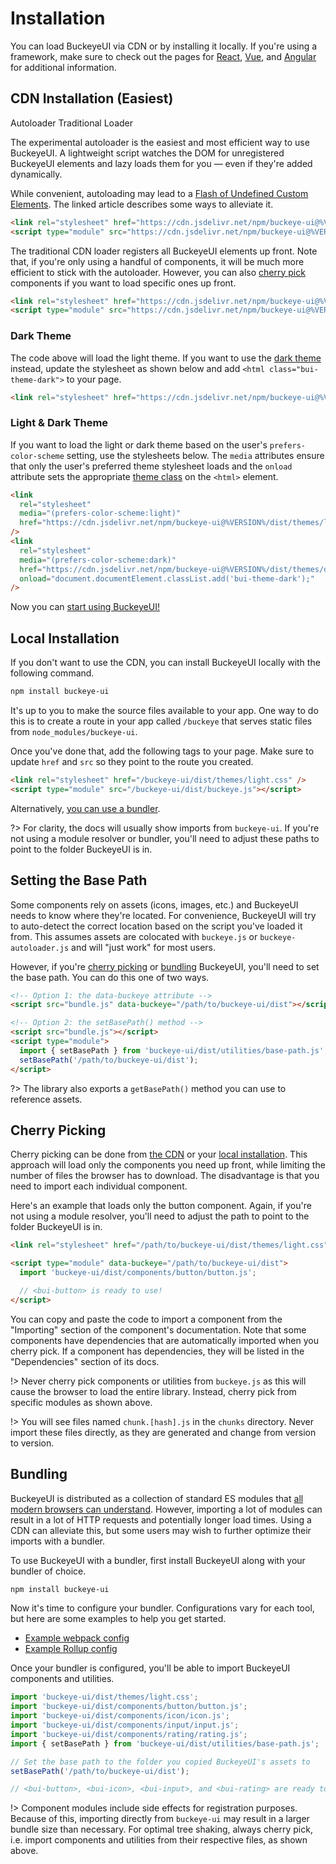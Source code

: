 # Installation

You can load BuckeyeUI via CDN or by installing it locally. If you're using a framework, make sure to check out the pages for [React](/frameworks/react), [Vue](/frameworks/vue), and [Angular](/frameworks/angular) for additional information.

## CDN Installation (Easiest)

<bui-tab-group>
<bui-tab slot="nav" panel="autoloader" active>Autoloader</bui-tab>
<bui-tab slot="nav" panel="traditional">Traditional Loader</bui-tab>

<bui-tab-panel name="autoloader">

The experimental autoloader is the easiest and most efficient way to use BuckeyeUI. A lightweight script watches the DOM for unregistered BuckeyeUI elements and lazy loads them for you — even if they're added dynamically.

While convenient, autoloading may lead to a [Flash of Undefined Custom Elements](https://www.abeautifulsite.net/posts/flash-of-undefined-custom-elements/). The linked article describes some ways to alleviate it.

<!-- prettier-ignore -->
```html
<link rel="stylesheet" href="https://cdn.jsdelivr.net/npm/buckeye-ui@%VERSION%/dist/themes/light.css" />
<script type="module" src="https://cdn.jsdelivr.net/npm/buckeye-ui@%VERSION%/dist/buckeye-autoloader.js"></script>
```

</bui-tab-panel>

<bui-tab-panel name="traditional">

The traditional CDN loader registers all BuckeyeUI elements up front. Note that, if you're only using a handful of components, it will be much more efficient to stick with the autoloader. However, you can also [cherry pick](#cherry-picking) components if you want to load specific ones up front.

```html
<link rel="stylesheet" href="https://cdn.jsdelivr.net/npm/buckeye-ui@%VERSION%/dist/themes/light.css" />
<script type="module" src="https://cdn.jsdelivr.net/npm/buckeye-ui@%VERSION%/dist/buckeye.js"></script>
```

</bui-tab-panel>
</bui-tab-group>

### Dark Theme

The code above will load the light theme. If you want to use the [dark theme](/getting-started/themes#dark-theme) instead, update the stylesheet as shown below and add `<html class="bui-theme-dark">` to your page.

```html
<link rel="stylesheet" href="https://cdn.jsdelivr.net/npm/buckeye-ui@%VERSION%/dist/themes/dark.css" />
```

### Light & Dark Theme

If you want to load the light or dark theme based on the user's `prefers-color-scheme` setting, use the stylesheets below. The `media` attributes ensure that only the user's preferred theme stylesheet loads and the `onload` attribute sets the appropriate [theme class](/getting-started/themes) on the `<html>` element.

```html
<link
  rel="stylesheet"
  media="(prefers-color-scheme:light)"
  href="https://cdn.jsdelivr.net/npm/buckeye-ui@%VERSION%/dist/themes/light.css"
/>
<link
  rel="stylesheet"
  media="(prefers-color-scheme:dark)"
  href="https://cdn.jsdelivr.net/npm/buckeye-ui@%VERSION%/dist/themes/dark.css"
  onload="document.documentElement.classList.add('bui-theme-dark');"
/>
```

Now you can [start using BuckeyeUI!](/getting-started/usage)

## Local Installation

If you don't want to use the CDN, you can install BuckeyeUI locally with the following command.

```bash
npm install buckeye-ui
```

It's up to you to make the source files available to your app. One way to do this is to create a route in your app called `/buckeye` that serves static files from `node_modules/buckeye-ui`.

Once you've done that, add the following tags to your page. Make sure to update `href` and `src` so they point to the route you created.

```html
<link rel="stylesheet" href="/buckeye-ui/dist/themes/light.css" />
<script type="module" src="/buckeye-ui/dist/buckeye.js"></script>
```

Alternatively, [you can use a bundler](#bundling).

?> For clarity, the docs will usually show imports from `buckeye-ui`. If you're not using a module resolver or bundler, you'll need to adjust these paths to point to the folder BuckeyeUI is in.

## Setting the Base Path

Some components rely on assets (icons, images, etc.) and BuckeyeUI needs to know where they're located. For convenience, BuckeyeUI will try to auto-detect the correct location based on the script you've loaded it from. This assumes assets are colocated with `buckeye.js` or `buckeye-autoloader.js` and will "just work" for most users.

However, if you're [cherry picking](#cherry-picking) or [bundling](#bundling) BuckeyeUI, you'll need to set the base path. You can do this one of two ways.

```html
<!-- Option 1: the data-buckeye attribute -->
<script src="bundle.js" data-buckeye="/path/to/buckeye-ui/dist"></script>

<!-- Option 2: the setBasePath() method -->
<script src="bundle.js"></script>
<script type="module">
  import { setBasePath } from 'buckeye-ui/dist/utilities/base-path.js';
  setBasePath('/path/to/buckeye-ui/dist');
</script>
```

?> The library also exports a `getBasePath()` method you can use to reference assets.

## Cherry Picking

Cherry picking can be done from [the CDN](#cdn-installation-easiest) or your [local installation](#local-installation). This approach will load only the components you need up front, while limiting the number of files the browser has to download. The disadvantage is that you need to import each individual component.

Here's an example that loads only the button component. Again, if you're not using a module resolver, you'll need to adjust the path to point to the folder BuckeyeUI is in.

```html
<link rel="stylesheet" href="/path/to/buckeye-ui/dist/themes/light.css" />

<script type="module" data-buckeye="/path/to/buckeye-ui/dist">
  import 'buckeye-ui/dist/components/button/button.js';

  // <bui-button> is ready to use!
</script>
```

You can copy and paste the code to import a component from the "Importing" section of the component's documentation. Note that some components have dependencies that are automatically imported when you cherry pick. If a component has dependencies, they will be listed in the "Dependencies" section of its docs.

!> Never cherry pick components or utilities from `buckeye.js` as this will cause the browser to load the entire library. Instead, cherry pick from specific modules as shown above.

!> You will see files named `chunk.[hash].js` in the `chunks` directory. Never import these files directly, as they are generated and change from version to version.

## Bundling

BuckeyeUI is distributed as a collection of standard ES modules that [all modern browsers can understand](https://caniuse.com/es6-module). However, importing a lot of modules can result in a lot of HTTP requests and potentially longer load times. Using a CDN can alleviate this, but some users may wish to further optimize their imports with a bundler.

To use BuckeyeUI with a bundler, first install BuckeyeUI along with your bundler of choice.

```bash
npm install buckeye-ui
```

Now it's time to configure your bundler. Configurations vary for each tool, but here are some examples to help you get started.

- [Example webpack config](https://github.com/shoelace-style/webpack-example/blob/master/webpack.config.js)
- [Example Rollup config](https://github.com/shoelace-style/rollup-example/blob/master/rollup.config.js)

Once your bundler is configured, you'll be able to import BuckeyeUI components and utilities.

```js
import 'buckeye-ui/dist/themes/light.css';
import 'buckeye-ui/dist/components/button/button.js';
import 'buckeye-ui/dist/components/icon/icon.js';
import 'buckeye-ui/dist/components/input/input.js';
import 'buckeye-ui/dist/components/rating/rating.js';
import { setBasePath } from 'buckeye-ui/dist/utilities/base-path.js';

// Set the base path to the folder you copied BuckeyeUI's assets to
setBasePath('/path/to/buckeye-ui/dist');

// <bui-button>, <bui-icon>, <bui-input>, and <bui-rating> are ready to use!
```

!> Component modules include side effects for registration purposes. Because of this, importing directly from `buckeye-ui` may result in a larger bundle size than necessary. For optimal tree shaking, always cherry pick, i.e. import components and utilities from their respective files, as shown above.

